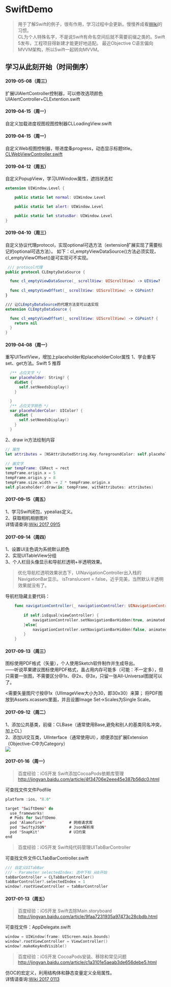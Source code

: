 # SwiftDemo

>用于了解Swift的例子，很有作用，学习过程中会更新。慢慢养成看[Wiki](https://github.com/cjq002/SwiftDemo/wiki)的习惯。<br>
CL为个人特殊名字，不是说Swift有命名空间后就不需要前缀之类的。Swift 5发布，工程项目得新建才能更好地适配。
最近Objective C语言偏向MVVM架构，所以Swift一起转向MVVM。

## 学习从此刻开始（时间倒序）
#### 2019-05-08（周三）
扩展UIAlertController控制器，可以修改选项颜色UIAlertController+CLExtention.swift

#### 2019-04-15（周一）
自定义加载进度视图视图控制器CLLoadingView.swift

#### 2019-04-15（周一）
自定义Web视图控制器，带进度条progress，动态显示标题title。
[CLWebViewController.swift](https://github.com/cjq002/SwiftDemo/wiki/功能-WebView)

#### 2019-04-12（周五）
自定义PopupView，学习UIWindow属性，遮挡状态栏
```swift 
extension UIWindow.Level {

    public static let normal: UIWindow.Level

    public static let alert: UIWindow.Level

    public static let statusBar: UIWindow.Level
}
```

#### 2019-04-10（周三）
自定义协议代理protocol，实现optional可选方法（extension扩展实现了需要标记的optional可选方法）。
如下：cl_emptyViewDataSource()方法必须实现，cl_emptyViewOffset()是可实现可不实现。
```swift 
 /// protocol代理
public protocol CLEmptyDataSource {

  func cl_emptyViewDataSource(_ scrollView: UIScrollView) -> UIView?
  
  func cl_emptyViewOffset(_ scrollView: UIScrollView) -> CGPoint?
}

/// 让CLEmptyDataSource的代理方法变可以选实现
extension CLEmptyDataSource {

  func cl_emptyViewOffset(_ scrollView: UIScrollView) -> CGPoint? {
    return nil
  }
}
```

#### 2019-04-08（周一）
重写UITextView，增加上placeholder和placeholderColor属性
1、学会重写set、get方法。Swift 5 推荐
```swift 
  /** 占位文字 */
  var placeholder: String? {
    didSet {
      self.setNeedsDisplay()
    }

  }
  /** 占位文字颜色 */
  var placeholderColor: UIColor? {
    didSet {
      self.setNeedsDisplay()
    }
  }
```
2、draw in方法绘制内容
```swift
// 属性
let attributes = [NSAttributedString.Key.foregroundColor: self.placeholderColor as Any, NSAttributedString.Key.font: self.font as Any]
    
// 画文字
var tempFrame: CGRect = rect
tempFrame.origin.x = 5
tempFrame.origin.y = 8
tempFrame.size.width -= 2 * tempFrame.origin.x
self.placeholder?.draw(in: tempFrame, withAttributes: attributes)
```

#### 2017-09-15（周五）
1、学习Swift闭包，ypealias定义。<br>
2、获取相机相册图片<br>
详情请查询:[Wiki 2017 0915](https://github.com/cjq002/SwiftDemo/wiki)

#### 2017-09-14（周四）
1、设置UI主色调为系统默认颜色<br>
2、实现UITableView分组<br>
3、个人栏目头像显示和导航栏透明+半透明效果。<br>
>优化导航栏透明效果状态下，UINavigationController出入栈的NavigationBar显示。
isTranslucent = false，近乎完美，当然默认半透明效果就没有了。

导航栏隐藏主要代码：
```swift
    func navigationController(_ navigationController: UINavigationController, willShow viewController: UIViewController, animated: Bool) {
        
        if self.isEqual(viewController) {
            navigationController.setNavigationBarHidden(true, animated: true)
        }else{
            navigationController.setNavigationBarHidden(false, animated: true)
        }
    }
```

#### 2017-09-13（周三）
图标使用PDF格式（矢量），个人使用Sketch软件制作并生成导出。<br>
——听说苹果建议图标使用PDF格式，虽占用内存可能多（可能：不一定多），但只需要一张图，不需要区分@1x、@2x、@3x，只留一张All-Universal图就可以了。

<需要矢量图尺寸按@1x（UIImageView大小为30，即30x30）来算；
将PDF图放到Assets.xcassets里面，并且设置Image Set->Scales为Single Scale。

#### 2017-09-12（周二）
1、添加公共基类，前缀：CLBase（通常使用Base,避免和别人的基类同名冲突，加上CL）<br>
2、添加UI交互类，UIInterface（通常使用UI），顺便添加扩展Extension（Objective-C中为Category）<br>
![](https://github.com/cjq002/SwiftDemo/raw/master/Media/common.png) 

#### 2017-01-16（周一）
>百度经验：iOS开发 Swift添加CocoaPods依赖库管理 <br>
http://jingyan.baidu.com/article/4f34706e2eee45e387b56dc0.html

可查找文件文件Podfile
```swift
platform :ios, '8.0'

target 'SwiftDemo' do
  use_frameworks!
  # Pods for SwiftDemo
  pod 'Alamofire'           # 网络请求库
  pod 'SwiftyJSON'          # Json解析库
  pod 'SnapKit'             # UI约束
end
```

>百度经验：iOS开发 Swift纯代码管理UITabBarController <br>

可查找文件文件CLTabBarController.swift
```swift
/// 自定义UITabBar
/// - Parameter selectedIndex: 选中下标 从0开始
tabBarController = CLTabBarController()
tabBarController?.selectedIndex = 1
window?.rootViewController = tabBarController
```

#### 2017-01-13（周五）
>百度经验：iOS开发 Swift去除Main.storyboard <br>
http://jingyan.baidu.com/article/9faa7231935a97473c28cbdb.html

可查找文件：AppDelegate.swift
```swift
window = UIWindow(frame: UIScreen.main.bounds)
window?.rootViewController = ViewController()
window?.makeKeyAndVisible()
```

>百度经验：iOS开发 CocoaPods安装、移除和常见问题 <br>
http://jingyan.baidu.com/article/c1a3101e5aeab3de656debe5.html

仿OC的宏定义，利用结构体和静态变量定义全局属性。<br>
详情请查询:[Wiki 2017 0113](https://github.com/cjq002/SwiftDemo/wiki)
